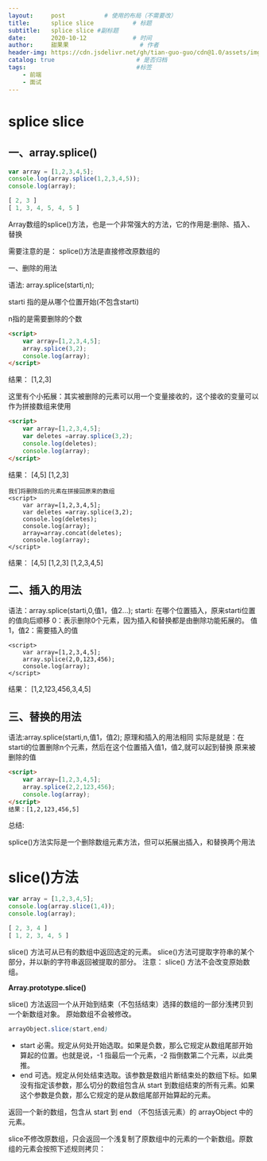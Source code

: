 ```yaml
---
layout:     post           # 使用的布局（不需要改）
title:      splice slice           # 标题 
subtitle:   splice slice #副标题
date:       2020-10-12             # 时间
author:     甜果果                    # 作者
header-img: https://cdn.jsdelivr.net/gh/tian-guo-guo/cdn@1.0/assets/img/home-bg-art.jpg    #背景图片
catalog: true                       # 是否归档
tags:                               #标签
    - 前端
    - 面试
---
```


# splice slice

## 一、array.splice()

```javascript
var array = [1,2,3,4,5];
console.log(array.splice(1,2,3,4,5));
console.log(array);

[ 2, 3 ]
[ 1, 3, 4, 5, 4, 5 ]
```



Array数组的splice()方法，也是一个非常强大的方法，它的作用是:删除、插入、替换

需要注意的是： splice()方法是直接修改原数组的

一、删除的用法

语法: array.splice(starti,n);

starti 指的是从哪个位置开始(不包含starti)

n指的是需要删除的个数

```html
<script>
    var array=[1,2,3,4,5];
    array.splice(3,2);
    console.log(array);
</script>
```

结果： [1,2,3]

这里有个小拓展：其实被删除的元素可以用一个变量接收的，这个接收的变量可以作为拼接数组来使用

```html
<script>
    var array=[1,2,3,4,5];
    var deletes =array.splice(3,2);
    console.log(deletes);
    console.log(array);
</script>

```

结果： [4,5]   [1,2,3]

```
我们将删除后的元素在拼接回原来的数组
<script>
    var array=[1,2,3,4,5];
    var deletes =array.splice(3,2);
    console.log(deletes);
    console.log(array);
    array=array.concat(deletes);
    console.log(array);
</script>

```

结果：  [4,5]   [1,2,3]  [1,2,3,4,5]

## 二、插入的用法
语法：array.splice(starti,0,值1，值2...);
starti: 在哪个位置插入，原来starti位置的值向后顺移
0：表示删除0个元素，因为插入和替换都是由删除功能拓展的。
值1，值2：需要插入的值

```
<script>
    var array=[1,2,3,4,5];
    array.splice(2,0,123,456);
    console.log(array);
</script>
```


结果： [1,2,123,456,3,4,5]

## 三、替换的用法
语法:array.splice(starti,n,值1，值2);
原理和插入的用法相同
实际是就是：在starti的位置删除n个元素，然后在这个位置插入值1，值2,就可以起到替换
原来被删除的值

```html
<script>
    var array=[1,2,3,4,5];
    array.splice(2,2,123,456);
    console.log(array);
</script>
结果：[1,2,123,456,5]
```

总结:

splice()方法实际是一个删除数组元素方法，但可以拓展出插入，和替换两个用法

# slice()方法

```javascript
var array = [1,2,3,4,5];
console.log(array.slice(1,4));
console.log(array);

[ 2, 3, 4 ]
[ 1, 2, 3, 4, 5 ]
```



slice() 方法可从已有的数组中返回选定的元素。
 slice()方法可提取字符串的某个部分，并以新的字符串返回被提取的部分。
 注意： slice() 方法不会改变原始数组。

**Array.prototype.slice()**

slice() 方法返回一个从开始到结束（不包括结束）选择的数组的一部分浅拷贝到一个新数组对象。
 原始数组不会被修改。



```css
arrayObject.slice(start,end)
```

-   start 必需。规定从何处开始选取。如果是负数，那么它规定从数组尾部开始算起的位置。也就是说，-1 指最后一个元素，-2 指倒数第二个元素，以此类推。
-   end   可选。规定从何处结束选取。该参数是数组片断结束处的数组下标。如果没有指定该参数，那么切分的数组包含从 start 到数组结束的所有元素。如果这个参数是负数，那么它规定的是从数组尾部开始算起的元素。

返回一个新的数组，包含从 start 到 end （不包括该元素）的 arrayObject 中的元素。

slice不修改原数组，只会返回一个浅复制了原数组中的元素的一个新数组。原数组的元素会按照下述规则拷贝：